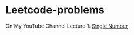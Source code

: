 # Leetcode-problems
On My YouTube Channel
Lecture 1: [Single Number](https://youtube.com/playlist?list=PLj1Vzhlf6ygkVQZqewISe_D8SZhobmk1R&si=j715zA7MXB_aqQfV)
